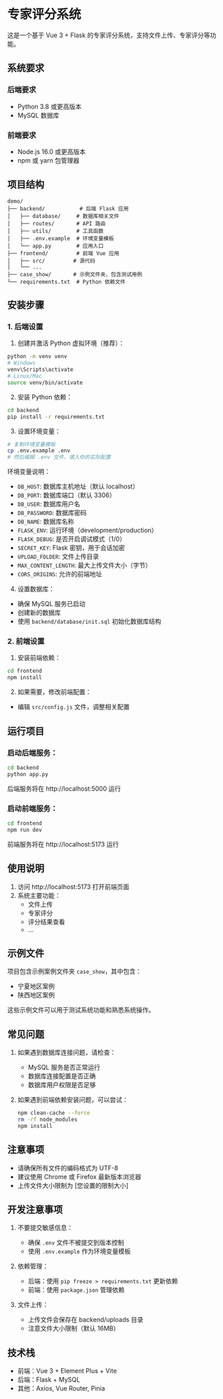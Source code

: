 # 专家评分系统

这是一个基于 Vue 3 + Flask 的专家评分系统，支持文件上传、专家评分等功能。

## 系统要求

### 后端要求
- Python 3.8 或更高版本
- MySQL 数据库

### 前端要求
- Node.js 16.0 或更高版本
- npm 或 yarn 包管理器

## 项目结构
```
demo/
├── backend/           # 后端 Flask 应用
│   ├── database/     # 数据库相关文件
│   ├── routes/       # API 路由
│   ├── utils/        # 工具函数
│   ├── .env.example  # 环境变量模板
│   └── app.py        # 应用入口
├── frontend/         # 前端 Vue 应用
│   ├── src/         # 源代码
│   └── ...
├── case_show/       # 示例文件夹，包含测试用例
└── requirements.txt  # Python 依赖文件
```

## 安装步骤

### 1. 后端设置

1. 创建并激活 Python 虚拟环境（推荐）：
```bash
python -m venv venv
# Windows
venv\Scripts\activate
# Linux/Mac
source venv/bin/activate
```

2. 安装 Python 依赖：
```bash
cd backend
pip install -r requirements.txt
```

3. 设置环境变量：
```bash
# 复制环境变量模板
cp .env.example .env
# 然后编辑 .env 文件，填入你的实际配置
```

环境变量说明：
- `DB_HOST`: 数据库主机地址（默认 localhost）
- `DB_PORT`: 数据库端口（默认 3306）
- `DB_USER`: 数据库用户名
- `DB_PASSWORD`: 数据库密码
- `DB_NAME`: 数据库名称
- `FLASK_ENV`: 运行环境（development/production）
- `FLASK_DEBUG`: 是否开启调试模式（1/0）
- `SECRET_KEY`: Flask 密钥，用于会话加密
- `UPLOAD_FOLDER`: 文件上传目录
- `MAX_CONTENT_LENGTH`: 最大上传文件大小（字节）
- `CORS_ORIGINS`: 允许的前端地址

4. 设置数据库：
- 确保 MySQL 服务已启动
- 创建新的数据库
- 使用 `backend/database/init.sql` 初始化数据库结构

### 2. 前端设置

1. 安装前端依赖：
```bash
cd frontend
npm install
```

2. 如果需要，修改前端配置：
- 编辑 `src/config.js` 文件，调整相关配置

## 运行项目

### 启动后端服务：
```bash
cd backend
python app.py
```
后端服务将在 http://localhost:5000 运行

### 启动前端服务：
```bash
cd frontend
npm run dev
```
前端服务将在 http://localhost:5173 运行

## 使用说明

1. 访问 http://localhost:5173 打开前端页面
2. 系统主要功能：
   - 文件上传
   - 专家评分
   - 评分结果查看
   - ...

## 示例文件

项目包含示例案例文件夹 `case_show`，其中包含：
- 宁夏地区案例
- 陕西地区案例

这些示例文件可以用于测试系统功能和熟悉系统操作。

## 常见问题

1. 如果遇到数据库连接问题，请检查：
   - MySQL 服务是否正常运行
   - 数据库连接配置是否正确
   - 数据库用户权限是否足够

2. 如果遇到前端依赖安装问题，可以尝试：
   ```bash
   npm clean-cache --force
   rm -rf node_modules
   npm install
   ```

## 注意事项

- 请确保所有文件的编码格式为 UTF-8
- 建议使用 Chrome 或 Firefox 最新版本浏览器
- 上传文件大小限制为 [您设置的限制大小]

## 开发注意事项

1. 不要提交敏感信息：
   - 确保 `.env` 文件不被提交到版本控制
   - 使用 `.env.example` 作为环境变量模板

2. 依赖管理：
   - 后端：使用 `pip freeze > requirements.txt` 更新依赖
   - 前端：使用 `package.json` 管理依赖

3. 文件上传：
   - 上传文件会保存在 backend/uploads 目录
   - 注意文件大小限制（默认 16MB）

## 技术栈

- 前端：Vue 3 + Element Plus + Vite
- 后端：Flask + MySQL
- 其他：Axios, Vue Router, Pinia

